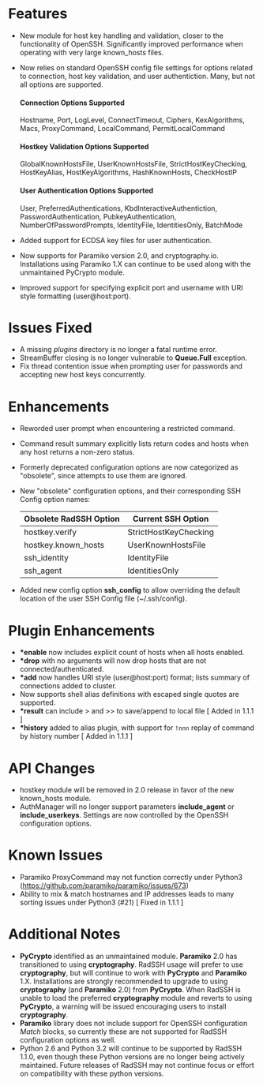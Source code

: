 Features
==========
 - New module for host key handling and validation, closer to the functionality of OpenSSH. Significantly improved performance when operating with very large known_hosts files.

 - Now relies on standard OpenSSH config file settings for options related to connection, host key validation, and user authentiction. Many, but not all options are supported.

    #### Connection Options Supported
    Hostname, Port, LogLevel, ConnectTimeout, Ciphers, KexAlgorithms, Macs, ProxyCommand, LocalCommand, PermitLocalCommand

    #### Hostkey Validation Options Supported
    GlobalKnownHostsFile, UserKnownHostsFile, StrictHostKeyChecking, HostKeyAlias, HostKeyAlgorithms, HashKnownHosts, CheckHostIP

    #### User Authentication Options Supported
    User, PreferredAuthentications, KbdInteractiveAuthentiction, PasswordAuthentication, PubkeyAuthentication, NumberOfPasswordPrompts, IdentityFile, IdentitiesOnly, BatchMode

 - Added support for ECDSA key files for user authentication.

 - Now supports for Paramiko version 2.0, and cryptography.io. Installations using Paramiko 1.X can continue to be used along with the unmaintained PyCrypto module.

  - Improved support for specifying explicit port and username with URI style formatting (user@host:port).

Issues Fixed
==========
 - A missing *plugins* directory is no longer a fatal runtime error.
 - StreamBuffer closing is no longer vulnerable to **Queue.Full** exception.
 - Fix thread contention issue when prompting user for passwords and accepting new host keys concurrently.

Enhancements
============
 - Reworded user prompt when encountering a restricted command.
 - Command result summary explicitly lists return codes and hosts when any host returns a non-zero status.
 - Formerly deprecated configuration options are now categorized as "obsolete", since attempts to use them are ignored.
 - New "obsolete" configuration options, and their corresponding SSH Config option names:

    Obsolete RadSSH Option|Current SSH Option
    -------------------------|------------------------
    hostkey.verify|StrictHostKeyChecking
    hostkey.known_hosts|UserKnownHostsFile
    ssh_identity|IdentityFile
    ssh_agent|IdentitiesOnly

 - Added new config option **ssh_config** to allow overriding the default location of the user SSH Config file (~/.ssh/config).


Plugin Enhancements
=================
 - **\*enable** now includes explicit count of hosts when all hosts enabled.
 - **\*drop** with no arguments will now drop hosts that are not connected/authenticated.
  - **\*add** now handles URI style (user@host:port) format; lists summary of connections added to cluster.
 - Now supports shell alias definitions with escaped single quotes are supported.
 - **\*result** can include > and >> to save/append to local file [ Added in 1.1.1 ]
 - **\*history** added to alias plugin, with support for `!nnn` replay of command by history number [ Added in 1.1.1 ]

API Changes
==========
 - hostkey module will be removed in 2.0 release in favor of the new known_hosts module.
 - AuthManager will no longer support parameters **include_agent** or **include_userkeys**. Settings are now controlled by the OpenSSH configuration options.

Known Issues
==========
 - Paramiko ProxyCommand may not function correctly under Python3 (https://github.com/paramiko/paramiko/issues/673)
 - Ability to mix & match hostnames and IP addresses leads to many sorting issues under Python3 (#21) [ Fixed in 1.1.1 ]

Additional Notes
==============
 - **PyCrypto** identified as an unmaintained module. **Paramiko** 2.0 has transitioned to using **cryptography**. RadSSH usage will prefer to use **cryptography**, but will continue to work with **PyCrypto** and **Paramiko** 1.X. Installations are strongly recommended to upgrade to using **cryptography** (and **Paramiko** 2.0) from **PyCrypto**. When RadSSH is unable to load the preferred **cryptography** module and reverts to using **PyCrypto**, a warning will be issued encouraging users to install **cryptography**.
 - **Paramiko** library does not include support for OpenSSH configuration *Match* blocks, so currently these are not supported for RadSSH configuration options as well.
 - Python 2.6 and Python 3.2 will continue to be supported by RadSSH 1.1.0, even though these Python versions are no longer being actively maintained. Future releases of RadSSH may not continue focus or effort on compatibility with these python versions.
